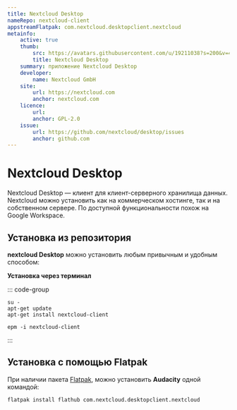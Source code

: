```yaml
---
title: Nextcloud Desktop
nameRepo: nextcloud-client
appstreamFlatpak: com.nextcloud.desktopclient.nextcloud
metainfo:
    active: true
    thumb:
        src: https://avatars.githubusercontent.com/u/19211038?s=200&v=4
        title: Nextcloud Desktop
    summary: приложение Nextcloud Desktop
    developer: 
        name: Nextcloud GmbH
    site:
        url: https://nextcloud.com
        anchor: nextcloud.com
    licence:
        url: 
        anchor: GPL-2.0 
    issue: 
        url: https://github.com/nextcloud/desktop/issues
        anchor: github.com
---
```


# Nextcloud Desktop

Nextcloud Desktop — клиент для клиент-серверного хранилища данных. Nextcloud можно установить как на коммерческом хостинге, так и на собственном сервере. По доступной функциональности похож на Google Workspace.  

## Установка из репозитория

**nextcloud Desktop** можно установить любым привычным и удобным способом:

<!--@include: ./parts/install/software-repo.md-->

**Установка через терминал**

::: code-group

```shell[apt-get]
su -
apt-get update
apt-get install nextcloud-client
```
```shell[epm]
epm -i nextcloud-client
```
:::

## Установка с помощью Flatpak

При наличии пакета [Flatpak](/flatpak), можно установить **Audacity** одной командой:

```shell
flatpak install flathub com.nextcloud.desktopclient.nextcloud
```

<!--@include: ./parts/install/software-flatpak.md-->
